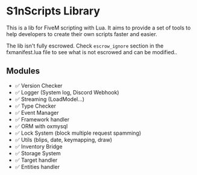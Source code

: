 # S1nScripts Library

This is a lib for FiveM scripting with Lua. It aims to provide a set of tools to help developers to create their own
scripts faster and easier.

The lib isn't fully escrowed. Check `escrow_ignore` section in the fxmanifest.lua file to see what is not escrowed and can be modified..

## Modules

- ✅ Version Checker
- ✅ Logger (System log, Discord Webhook)
- ✅ Streaming (LoadModel...)
- ✅ Type Checker
- ✅ Event Manager
- ✅ Framework handler
- ✅ ORM with oxmysql
- ✅ Lock System (block multiple request spamming)
- ✅ Utils (blips, date, keymapping, draw)
- ✅ Inventory Bridge
- ✅ Storage System
- ✅ Target handler
- ✅ Entities handler